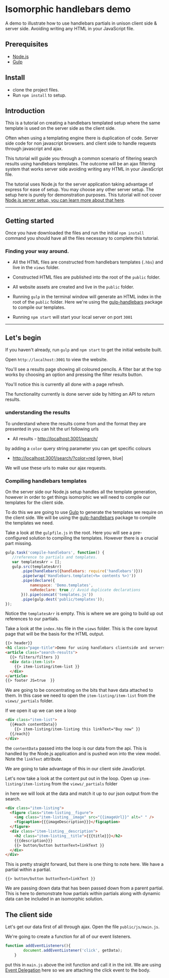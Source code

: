 # Isomorphic handlebars demo
A demo to illustrate how to use handlebars partials in unison client side & server side. Avoiding writing any HTML in your JavaScript file.

## Prerequisites
* [Node.js](https://nodejs.org)
* [Gulp](http://gulpjs.com)

## Install
* clone the project files.
* Run `npm install` to setup.

## Introduction

This is a tutorial on creating a handlebars templated setup where the same template is used on the server side as the client side.

Often when using a templating engine there is duplication of code. Server side code for non javascript browsers. and client side to handle requests through javascript and ajax.

This tutorial will guide you through a common scenario of filtering search results using handlebars templates.  The outcome will be an ajax filtering system that works server side avoiding writing any HTML in your JavaScript file.

The tutorial uses Node.js for the server application taking advantage of express for ease of setup.  You may choose any other server setup.  The setup here is purely for demonstration purposes. This tutorial will not cover [Node.js server setup, you can learn more about that here](https://nodejs.org).

___

## Getting started

Once you have downloaded the files and run the initial `npm install` command you should have all the files necessary to complete this tutorial.

### Finding your way around.

* All the HTML files are constructed from handlebars templates (`.hbs`) and live in the `views` folder.

* Constructed HTML files are published into the root of the `public` folder.

* All website assets are created and live in the `public` folder.

* Running `gulp` in the terminal window will generate an HTML index in the root of the `public` folder. Here we're using the [gulp-handlebars](https://www.npmjs.com/package/gulp-handlebars) package to compile our templates.

* Running `npm start` will start your local server on port `3001`

___

## Let's begin

If you haven't already, run `gulp` and `npm start` to get the initial website built.

Open `http://localhost:3001` to view the website.

You'll see a results page showing all coloured pencils. A filter bar at the top works by choosing an option and pressing the filter results button.

You'll notice this is currently all done with a page refresh.  

The functionality currently is done server side by hitting an API to return results.

### understanding the results

To understand where the results come from and the format they are presented in you can hit the url following urls

 * All results - [http://localhost:3001/search/](http://localhost:3001/search/)

 by adding a `color` query string parameter you can get specific colours

 * [http://localhost:3001/search/?color=red](http://localhost:3001/search/?color=red)  [green, blue]

 We will use these urls to make our ajax requests.

 ### Compiling handlebars templates
 On the server side our Node.js setup handles all the template generation, however in order to get things isomorphic we will need to compile our templates for the client side.

 To do this we are going to use [Gulp](http://gulpjs.com) to generate the templates we require on the client side.  We will be using the  [gulp-handlebars](https://www.npmjs.com/package/gulp-handlebars) package to compile the templates we need.

 Take a look at the `gulpfile.js` in the root.  Here you will see a pre-configured solution to compiling the templates.  However there is a crucial part missing.

 ```js
 gulp.task('compile-handlebars', function() {
 	//reference to partials and templates.
 	var templatesArr = [];
 	gulp.src(templatesArr)
 		.pipe(handlebars({handlebars: require('handlebars')}))
 		.pipe(wrap('Handlebars.template(<%= contents %>)'))
 		.pipe(declare({
 			namespace: 'Demo.templates',
 			noRedeclare: true // Avoid duplicate declarations
 		})).pipe(concat('templates.js'))
 		.pipe(gulp.dest('public/templates'));
 });

 ```

 Notice the `templatesArr` is empty.  This is where we are going to build up out references to our partials.

 Take a look at the `index.hbs` file in the `views` folder. This is the core layout page that will be the basis for the HTML output.

 ```HTML
 {{> header}}
 <h1 class="page-title">Demo for using handlebars clientside and serverside in unison</h1>
 <article class="search-results">
   {{> filters/filters }}
   <div data-item-list>
     {{> item-listing/item-list }}
   </div>
 </article>
 {{> footer JS=true  }}
 ```
 We are going to be concentrating on the bits that have data attached to them. In this case we need to open the `item-listing/item-list` from the `views/_partials` folder.

 If we open it up we can see a loop


 ```HTML
 <div class="item-list">
   {{#each contentData}}
     {{> item-listing/item-listing this linkText="Buy now" }}
   {{/each}}
 </div>
 ```
 the `contentData` passed into the loop is our data from the api.  This is handled by the Node.js application and is pushed won into the view model. Note the `linkText` attribute.

 We are going to take advantage of this in our client side JavaScript.

 Let's now take a look at the content put out in the loop.  Open up `item-listing/item-listing` from the `views/_partials` folder

in here we will look at the data  and match it up to our json output from the search.

```HTML
<div class="item-listing">
  <figure class="item-listing__figure">
    <img class="item-listing__image" src="{{imageUrl}}" alt=" " />
    <figcaption>{{{imageDescription}}}</figcaption>
  </figure>
  <div class="item-listing__description">
    <h2 class="item-listing__title">{{{title}}}</h2>
    {{{description}}}
    {{> button/button buttonText=linkText }}
  </div>
</div>
```

This is pretty straight forward, but there is one thing to note here.  We have a partial within a partial.  

```
{{> button/button buttonText=linkText }}
```
We are passing down data that has been passed down from a parent partial.  This is here to demonstrate how partials within partials along with dynamic data can be included in an isomorphic solution.

## The client side

Let's get our data first of all through ajax.  Open the file `public/js/main.js`.

We're going to create a function for all of our event listeners.

```js
function addEventListeners(){
		document.addEventListener('click', getData);
	}
```

put this in `main.js` above the init function and call it in the init.  We are using [Event Delegation](https://davidwalsh.name/event-delegate) here so we are attaching the click event to the body.

